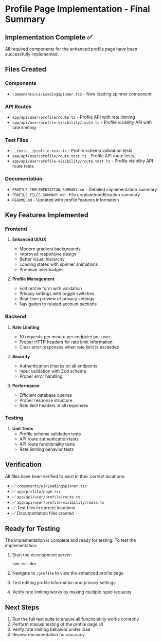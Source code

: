 # Profile Page Implementation - Final Summary

## Implementation Complete ✅

All required components for the enhanced profile page have been successfully implemented.

## Files Created

### Components
- `components/ui/LoadingSpinner.tsx` - New loading spinner component

### API Routes
- `app/api/user/profile/route.ts` - Profile API with rate limiting
- `app/api/user/profile-visibility/route.ts` - Profile visibility API with rate limiting

### Test Files
- `__tests__/profile.test.ts` - Profile schema validation tests
- `app/api/user/profile/route.test.ts` - Profile API route tests
- `app/api/user/profile-visibility/route.test.ts` - Profile visibility API route tests

### Documentation
- `PROFILE_IMPLEMENTATION_SUMMARY.md` - Detailed implementation summary
- `PROFILE_FILES_SUMMARY.md` - File creation/modification summary
- `README.md` - Updated with profile features information

## Key Features Implemented

### Frontend
1. **Enhanced UI/UX**
   - Modern gradient backgrounds
   - Improved responsive design
   - Better visual hierarchy
   - Loading states with spinner animations
   - Premium user badges

2. **Profile Management**
   - Edit profile form with validation
   - Privacy settings with toggle switches
   - Real-time preview of privacy settings
   - Navigation to related account sections

### Backend
1. **Rate Limiting**
   - 10 requests per minute per endpoint per user
   - Proper HTTP headers for rate limit information
   - Clear error responses when rate limit is exceeded

2. **Security**
   - Authentication checks on all endpoints
   - Input validation with Zod schema
   - Proper error handling

3. **Performance**
   - Efficient database queries
   - Proper response structure
   - Rate limit headers in all responses

### Testing
1. **Unit Tests**
   - Profile schema validation tests
   - API route authentication tests
   - API route functionality tests
   - Rate limiting behavior tests

## Verification

All files have been verified to exist in their correct locations:
- ✅ `components/ui/LoadingSpinner.tsx`
- ✅ `app/profile/page.tsx`
- ✅ `app/api/user/profile/route.ts`
- ✅ `app/api/user/profile-visibility/route.ts`
- ✅ Test files in correct locations
- ✅ Documentation files created

## Ready for Testing

The implementation is complete and ready for testing. To test the implementation:

1. Start the development server:
   ```bash
   npm run dev
   ```

2. Navigate to `/profile` to view the enhanced profile page

3. Test editing profile information and privacy settings

4. Verify rate limiting works by making multiple rapid requests

## Next Steps

1. Run the full test suite to ensure all functionality works correctly
2. Perform manual testing of the profile page UI
3. Verify rate limiting behavior under load
4. Review documentation for accuracy